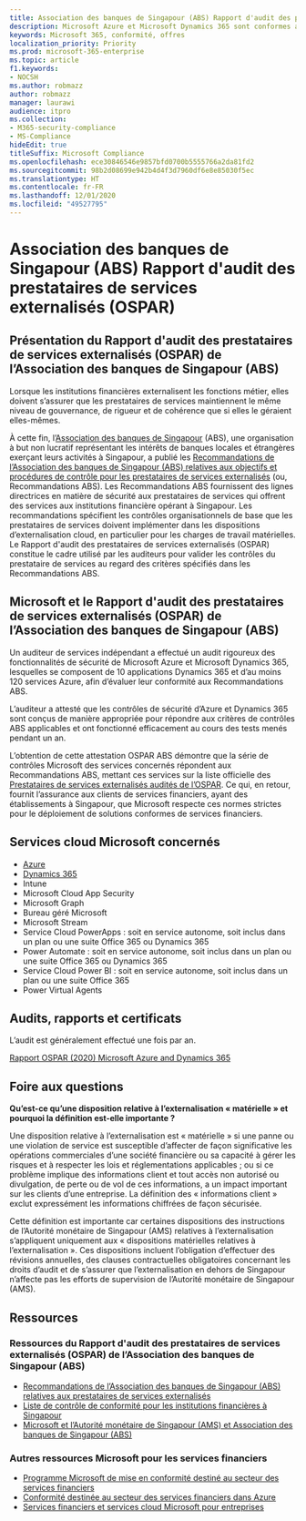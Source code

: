 ```yaml
---
title: Association des banques de Singapour (ABS) Rapport d'audit des prestataires de services externalisés (OSPAR)
description: Microsoft Azure et Microsoft Dynamics 365 sont conformes au Rapport d'audit des prestataires de services externalisés (OSPAR) pour les institutions financières à Singapour.
keywords: Microsoft 365, conformité, offres
localization_priority: Priority
ms.prod: microsoft-365-enterprise
ms.topic: article
f1.keywords:
- NOCSH
ms.author: robmazz
author: robmazz
manager: laurawi
audience: itpro
ms.collection:
- M365-security-compliance
- MS-Compliance
hideEdit: true
titleSuffix: Microsoft Compliance
ms.openlocfilehash: ece30846546e9857bfd0700b5555766a2da81fd2
ms.sourcegitcommit: 98b2d08699e942b4d4f3d7960df6e8e85030f5ec
ms.translationtype: HT
ms.contentlocale: fr-FR
ms.lasthandoff: 12/01/2020
ms.locfileid: "49527795"
---
```

# <a name="association-of-banks-in-singapore-abs-outsourced-service-providers-audit-report-ospar"></a>Association des banques de Singapour (ABS) Rapport d'audit des prestataires de services externalisés (OSPAR)

## <a name="abs-ospar-overview"></a>Présentation du Rapport d'audit des prestataires de services externalisés (OSPAR) de l’Association des banques de Singapour (ABS)

Lorsque les institutions financières externalisent les fonctions métier, elles doivent s’assurer que les prestataires de services maintiennent le même niveau de gouvernance, de rigueur et de cohérence que si elles le géraient elles-mêmes.

À cette fin, l’[Association des banques de Singapour](https://www.abs.org.sg/about-us/our-role) (ABS), une organisation à but non lucratif représentant les intérêts de banques locales et étrangères exerçant leurs activités à Singapour, a publié les [Recommandations de l’Association des banques de Singapour (ABS) relatives aux objectifs et procédures de contrôle pour les prestataires de services externalisés](https://abs.org.sg/docs/library/abs_outsource_guidelines.pdf) (ou, Recommandations ABS). Les Recommandations ABS fournissent des lignes directrices en matière de sécurité aux prestataires de services qui offrent des services aux institutions financière opérant à Singapour. Les recommandations spécifient les contrôles organisationnels de base que les prestataires de services doivent implémenter dans les dispositions d’externalisation cloud, en particulier pour les charges de travail matérielles. Le Rapport d'audit des prestataires de services externalisés (OSPAR) constitue le cadre utilisé par les auditeurs pour valider les contrôles du prestataire de services au regard des critères spécifiés dans les Recommandations ABS.

## <a name="microsoft-and-abs-ospar"></a>Microsoft et le Rapport d'audit des prestataires de services externalisés (OSPAR) de l’Association des banques de Singapour (ABS)

Un auditeur de services indépendant a effectué un audit rigoureux des fonctionnalités de sécurité de Microsoft Azure et Microsoft Dynamics 365, lesquelles se composent de 10 applications Dynamics 365 et d’au moins 120 services Azure, afin d’évaluer leur conformité aux Recommandations ABS.

L’auditeur a attesté que les contrôles de sécurité d’Azure et Dynamics 365 sont conçus de manière appropriée pour répondre aux critères de contrôles ABS applicables et ont fonctionné efficacement au cours des tests menés pendant un an.

L’obtention de cette attestation OSPAR ABS démontre que la série de contrôles Microsoft des services concernés répondent aux Recommandations ABS, mettant ces services sur la liste officielle des [Prestataires de services externalisés audités de l’OSPAR](https://abs.org.sg/docs/library/OSPAR_Audited_OSPs_16102020.pdf). Ce qui, en retour, fournit l’assurance aux clients de services financiers, ayant des établissements à Singapour, que Microsoft respecte ces normes strictes pour le déploiement de solutions conformes de services financiers.

## <a name="microsoft-and-in-scope-cloud-services"></a>Services cloud Microsoft concernés

- [Azure](https://aka.ms/AzureCompliance)
- [Dynamics 365](https://go.microsoft.com/fwlink/p/?linkid=2051700)
- Intune
- Microsoft Cloud App Security
- Microsoft Graph
- Bureau géré Microsoft
- Microsoft Stream
- Service Cloud PowerApps : soit en service autonome, soit inclus dans un plan ou une suite Office 365 ou Dynamics 365
- Power Automate : soit en service autonome, soit inclus dans un plan ou une suite Office 365 ou Dynamics 365
- Service Cloud Power BI : soit en service autonome, soit inclus dans un plan ou une suite Office 365
- Power Virtual Agents

## <a name="audits-reports-and-certificates"></a>Audits, rapports et certificats

L’audit est généralement effectué une fois par an.

[Rapport OSPAR (2020) Microsoft Azure and Dynamics 365](https://aka.ms/OSPAR-Report)

## <a name="frequently-asked-questions"></a>Foire aux questions

**Qu’est-ce qu’une disposition relative à l’externalisation « matérielle » et pourquoi la définition est-elle importante ?**

Une disposition relative à l’externalisation est « matérielle » si une panne ou une violation de service est susceptible d’affecter de façon significative les opérations commerciales d’une société financière ou sa capacité à gérer les risques et à respecter les lois et réglementations applicables ; ou si ce problème implique des informations client et tout accès non autorisé ou divulgation, de perte ou de vol de ces informations, a un impact important sur les clients d’une entreprise. La définition des « informations client » exclut expressément les informations chiffrées de façon sécurisée.

Cette définition est importante car certaines dispositions des instructions de l’Autorité monétaire de Singapour (AMS) relatives à l’externalisation s’appliquent uniquement aux « dispositions matérielles relatives à l’externalisation ». Ces dispositions incluent l’obligation d’effectuer des révisions annuelles, des clauses contractuelles obligatoires concernant les droits d’audit et de s’assurer que l’externalisation en dehors de Singapour n’affecte pas les efforts de supervision de l’Autorité monétaire de Singapour (AMS).

## <a name="resources"></a>Ressources

### <a name="abs-ospar-resources"></a>Ressources du Rapport d'audit des prestataires de services externalisés (OSPAR) de l’Association des banques de Singapour (ABS)

- [Recommandations de l’Association des banques de Singapour (ABS) relatives aux prestataires de services externalisés](https://abs.org.sg/industry-guidelines/outsourcing)
- [Liste de contrôle de conformité pour les institutions financières à Singapour](https://servicetrust.microsoft.com/ViewPage/TrustDocuments?command=Download&downloadType=Document&downloadId=37557722-d5ed-419b-9365-2762982bacbf&docTab=6d000410-c9e9-11e7-9a91-892aae8839ad_Compliance_Guides)
- [Microsoft et l’Autorité monétaire de Singapour (AMS) et Association des banques de Singapour (ABS)](offering-mas-abs-singapore.md)

### <a name="other-microsoft-resources-for-financial-services"></a>Autres ressources Microsoft pour les services financiers

- [Programme Microsoft de mise en conformité destiné au secteur des services financiers](https://www.microsoft.com/download/details.aspx?id=55332)
- [Conformité destinée au secteur des services financiers dans Azure](https://azure.microsoft.com/resources/videos/azurecon-2015-financial-services-compliance-in-azure/)
- [Services financiers et services cloud Microsoft pour entreprises](https://www.microsoft.com/trustcenter/cloudservices/financialservices)
